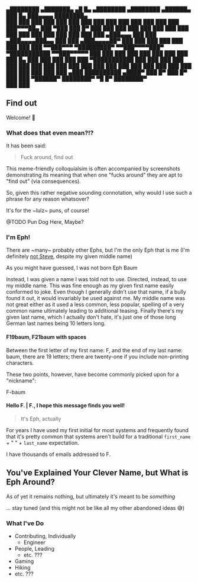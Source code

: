    ▄████████    ▄███████▄    ▄█    █▄            ▄████████    ▄████████  ▄██████▄  ███    █▄  ███▄▄▄▄   ████████▄  
  ███    ███   ███    ███   ███    ███          ███    ███   ███    ███ ███    ███ ███    ███ ███▀▀▀██▄ ███   ▀███ 
  ███    █▀    ███    ███   ███    ███          ███    ███   ███    ███ ███    ███ ███    ███ ███   ███ ███    ███ 
 ▄███▄▄▄       ███    ███  ▄███▄▄▄▄███▄▄        ███    ███  ▄███▄▄▄▄██▀ ███    ███ ███    ███ ███   ███ ███    ███ 
▀▀███▀▀▀     ▀█████████▀  ▀▀███▀▀▀▀███▀       ▀███████████ ▀▀███▀▀▀▀▀   ███    ███ ███    ███ ███   ███ ███    ███ 
  ███    █▄    ███          ███    ███          ███    ███ ▀███████████ ███    ███ ███    ███ ███   ███ ███    ███ 
  ███    ███   ███          ███    ███          ███    ███   ███    ███ ███    ███ ███    ███ ███   ███ ███   ▄███ 
  ██████████  ▄████▀        ███    █▀           ███    █▀    ███    ███  ▀██████▀  ████████▀   ▀█   █▀  ████████▀  
                                                             ███    ███                                            

## Find out 

Welcome! :wave:

### What does that even mean?!?

It has been said:

> Fuck around, find out

This meme-friendly colloquialsim is often accompanied by screenshots demonstrating its meaning that when one "fucks around" they are apt to "find out" (via consequences).

So, given this rather negative sounding connotation, why would I use such a phrase for any reason whatsover? 

It's for the ~lulz~ puns, of course! 

@TODO Pun Dog Here, Maybe?

### I'm Eph!

There are ~many~ probably other Ephs, but I'm the only Eph that is me (I'm definitely [not Steve](https://youtu.be/5vtZcojS9KA), despite my given middle name)

As you might have guessed, I was not born Eph Baum

Instead, I was given a name I was told not to use. Directed, instead, to use my middle name. This was fine enough as my given first name easily conformed to joke. Even though I generally didn't use that name, if a bully found it out, it would invariably be used against me. My middle name was not great either as it used a less common, less popular, spelling of a very common name ultimately leading to additional teasing. Finally there's my given last name, which I actually don't hate, it's just one of those long German last names being 10 letters long.

#### F19baum, F21baum with spaces

Between the first letter of my first name: F, and the end of my last name: baum, there are 19 letters; there are twenty-one if you include non-printing characters.

These two points, however, have become commonly picked upon for a "nickname": 

F-baum

#### Hello F. | F., I hope this message finds you well!

> It's Eph, actually

For years I have used my first initial for most systems and frequently found that it's pretty common that systems aren't build for a traditional `first_name` + " " + `last_name` expectation.

I have thousands of emails addressed to F.


## You've Explained Your Clever Name, but What is Eph Around?

As of yet it remains nothing, but ultimately it's meant to be _something_

... stay tuned (and this might not be like all my other abandoned ideas :sweat_smile:)

### What I've Do

- Contributing, Individually
    - Engineer
- People, Leading
    - etc. ???
- Gaming
- Hiking
- etc. ???
